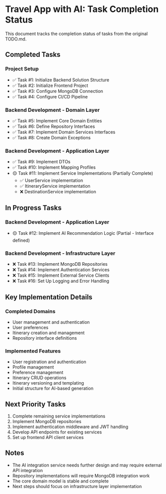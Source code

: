 # Travel App with AI: Task Completion Status

This document tracks the completion status of tasks from the original TODO.md.

## Completed Tasks

### Project Setup
- ✅ Task #1: Initialize Backend Solution Structure
- ✅ Task #2: Initialize Frontend Project
- ✅ Task #3: Configure MongoDB Connection
- ✅ Task #4: Configure CI/CD Pipeline

### Backend Development - Domain Layer
- ✅ Task #5: Implement Core Domain Entities
- ✅ Task #6: Define Repository Interfaces
- ✅ Task #7: Implement Domain Services Interfaces
- ✅ Task #8: Create Domain Exceptions

### Backend Development - Application Layer
- ✅ Task #9: Implement DTOs
- ✅ Task #10: Implement Mapping Profiles
- 🟡 Task #11: Implement Service Implementations (Partially Complete)
  - ✅ UserService implementation
  - ✅ ItineraryService implementation
  - ❌ DestinationService implementation

## In Progress Tasks

### Backend Development - Application Layer
- 🟡 Task #12: Implement AI Recommendation Logic (Partial - Interface defined)

### Backend Development - Infrastructure Layer
- ❌ Task #13: Implement MongoDB Repositories
- ❌ Task #14: Implement Authentication Services
- ❌ Task #15: Implement External Service Clients
- ❌ Task #16: Set Up Logging and Error Handling

## Key Implementation Details

### Completed Domains
- User management and authentication
- User preferences
- Itinerary creation and management
- Repository interface definitions

### Implemented Features
- User registration and authentication
- Profile management
- Preference management
- Itinerary CRUD operations
- Itinerary versioning and templating
- Initial structure for AI-based generation

## Next Priority Tasks
1. Complete remaining service implementations
2. Implement MongoDB repositories
3. Implement authentication middleware and JWT handling
4. Develop API endpoints for existing services
5. Set up frontend API client services

## Notes
- The AI integration service needs further design and may require external API integration
- Repository implementations will require MongoDB integration work
- The core domain model is stable and complete
- Next steps should focus on infrastructure layer implementation